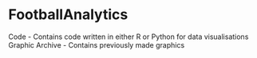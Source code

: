 # FootballAnalytics


Code - Contains code written in either R or Python for data visualisations
Graphic Archive - Contains previously made graphics

